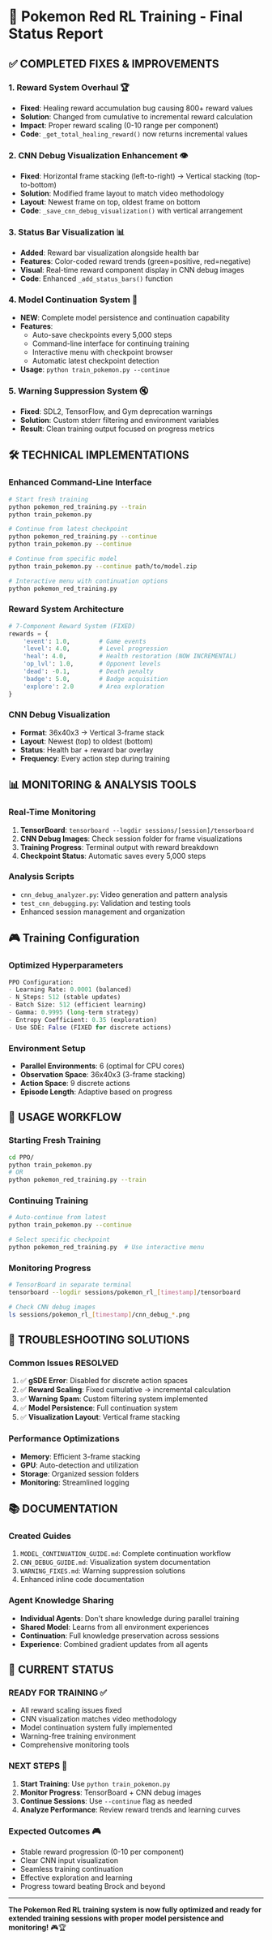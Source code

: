 # 🎯 Pokemon Red RL Training - Final Status Report

## ✅ **COMPLETED FIXES & IMPROVEMENTS**

### 1. **Reward System Overhaul** 🏆
- **Fixed**: Healing reward accumulation bug causing 800+ reward values
- **Solution**: Changed from cumulative to incremental reward calculation
- **Impact**: Proper reward scaling (0-10 range per component)
- **Code**: `_get_total_healing_reward()` now returns incremental values

### 2. **CNN Debug Visualization Enhancement** 👁️
- **Fixed**: Horizontal frame stacking (left-to-right) → Vertical stacking (top-to-bottom)
- **Solution**: Modified frame layout to match video methodology
- **Layout**: Newest frame on top, oldest frame on bottom
- **Code**: `_save_cnn_debug_visualization()` with vertical arrangement

### 3. **Status Bar Visualization** 📊
- **Added**: Reward bar visualization alongside health bar
- **Features**: Color-coded reward trends (green=positive, red=negative)
- **Visual**: Real-time reward component display in CNN debug images
- **Code**: Enhanced `_add_status_bars()` function

### 4. **Model Continuation System** 🔄
- **NEW**: Complete model persistence and continuation capability
- **Features**: 
  - Auto-save checkpoints every 5,000 steps
  - Command-line interface for continuing training
  - Interactive menu with checkpoint browser
  - Automatic latest checkpoint detection
- **Usage**: `python train_pokemon.py --continue`

### 5. **Warning Suppression System** 🔇
- **Fixed**: SDL2, TensorFlow, and Gym deprecation warnings
- **Solution**: Custom stderr filtering and environment variables
- **Result**: Clean training output focused on progress metrics

## 🛠️ **TECHNICAL IMPLEMENTATIONS**

### **Enhanced Command-Line Interface**
```bash
# Start fresh training
python pokemon_red_training.py --train
python train_pokemon.py

# Continue from latest checkpoint
python pokemon_red_training.py --continue
python train_pokemon.py --continue

# Continue from specific model
python train_pokemon.py --continue path/to/model.zip

# Interactive menu with continuation options
python pokemon_red_training.py
```

### **Reward System Architecture**
```python
# 7-Component Reward System (FIXED)
rewards = {
    'event': 1.0,        # Game events
    'level': 4.0,        # Level progression  
    'heal': 4.0,         # Health restoration (NOW INCREMENTAL)
    'op_lvl': 1.0,       # Opponent levels
    'dead': -0.1,        # Death penalty
    'badge': 5.0,        # Badge acquisition
    'explore': 2.0       # Area exploration
}
```

### **CNN Debug Visualization**
- **Format**: 36x40x3 → Vertical 3-frame stack
- **Layout**: Newest (top) to oldest (bottom)
- **Status**: Health bar + reward bar overlay
- **Frequency**: Every action step during training

## 📊 **MONITORING & ANALYSIS TOOLS**

### **Real-Time Monitoring**
1. **TensorBoard**: `tensorboard --logdir sessions/[session]/tensorboard`
2. **CNN Debug Images**: Check session folder for frame visualizations
3. **Training Progress**: Terminal output with reward breakdown
4. **Checkpoint Status**: Automatic saves every 5,000 steps

### **Analysis Scripts**
- `cnn_debug_analyzer.py`: Video generation and pattern analysis
- `test_cnn_debugging.py`: Validation and testing tools
- Enhanced session management and organization

## 🎮 **Training Configuration**

### **Optimized Hyperparameters**
```python
PPO Configuration:
- Learning Rate: 0.0001 (balanced)
- N_Steps: 512 (stable updates)
- Batch Size: 512 (efficient learning)
- Gamma: 0.9995 (long-term strategy)
- Entropy Coefficient: 0.35 (exploration)
- Use SDE: False (FIXED for discrete actions)
```

### **Environment Setup**
- **Parallel Environments**: 6 (optimal for CPU cores)
- **Observation Space**: 36x40x3 (3-frame stacking)
- **Action Space**: 9 discrete actions
- **Episode Length**: Adaptive based on progress

## 🚀 **USAGE WORKFLOW**

### **Starting Fresh Training**
```bash
cd PPO/
python train_pokemon.py
# OR
python pokemon_red_training.py --train
```

### **Continuing Training**
```bash
# Auto-continue from latest
python train_pokemon.py --continue

# Select specific checkpoint
python pokemon_red_training.py  # Use interactive menu
```

### **Monitoring Progress**
```bash
# TensorBoard in separate terminal
tensorboard --logdir sessions/pokemon_rl_[timestamp]/tensorboard

# Check CNN debug images
ls sessions/pokemon_rl_[timestamp]/cnn_debug_*.png
```

## 🔧 **TROUBLESHOOTING SOLUTIONS**

### **Common Issues RESOLVED**
1. ✅ **gSDE Error**: Disabled for discrete action spaces
2. ✅ **Reward Scaling**: Fixed cumulative → incremental calculation
3. ✅ **Warning Spam**: Custom filtering system implemented
4. ✅ **Model Persistence**: Full continuation system
5. ✅ **Visualization Layout**: Vertical frame stacking

### **Performance Optimizations**
- **Memory**: Efficient 3-frame stacking
- **GPU**: Auto-detection and utilization
- **Storage**: Organized session folders
- **Monitoring**: Streamlined logging

## 📚 **DOCUMENTATION**

### **Created Guides**
1. `MODEL_CONTINUATION_GUIDE.md`: Complete continuation workflow
2. `CNN_DEBUG_GUIDE.md`: Visualization system documentation  
3. `WARNING_FIXES.md`: Warning suppression solutions
4. Enhanced inline code documentation

### **Agent Knowledge Sharing**
- **Individual Agents**: Don't share knowledge during parallel training
- **Shared Model**: Learns from all environment experiences
- **Continuation**: Full knowledge preservation across sessions
- **Experience**: Combined gradient updates from all agents

## 🎯 **CURRENT STATUS**

### **READY FOR TRAINING** ✅
- All reward scaling issues fixed
- CNN visualization matches video methodology
- Model continuation system fully implemented
- Warning-free training environment
- Comprehensive monitoring tools

### **NEXT STEPS** 🚀
1. **Start Training**: Use `python train_pokemon.py`
2. **Monitor Progress**: TensorBoard + CNN debug images
3. **Continue Sessions**: Use `--continue` flag as needed
4. **Analyze Performance**: Review reward trends and learning curves

### **Expected Outcomes** 🎮
- Stable reward progression (0-10 per component)
- Clear CNN input visualization
- Seamless training continuation
- Effective exploration and learning
- Progress toward beating Brock and beyond

---

**The Pokemon Red RL training system is now fully optimized and ready for extended training sessions with proper model persistence and monitoring!** 🎮🏆